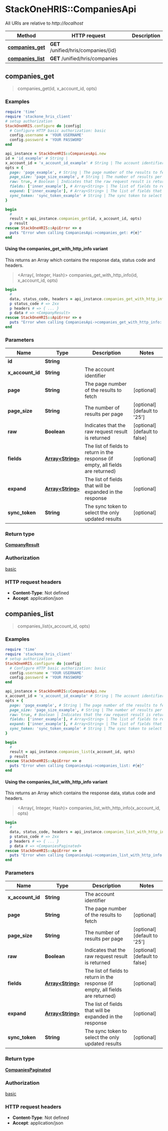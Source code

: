# StackOneHRIS::CompaniesApi

All URIs are relative to *http://localhost*

| Method | HTTP request | Description |
| ------ | ------------ | ----------- |
| [**companies_get**](CompaniesApi.md#companies_get) | **GET** /unified/hris/companies/{id} |  |
| [**companies_list**](CompaniesApi.md#companies_list) | **GET** /unified/hris/companies |  |


## companies_get

> <CompanyResult> companies_get(id, x_account_id, opts)



### Examples

```ruby
require 'time'
require 'stackone_hris_client'
# setup authorization
StackOneHRIS.configure do |config|
  # Configure HTTP basic authorization: basic
  config.username = 'YOUR USERNAME'
  config.password = 'YOUR PASSWORD'
end

api_instance = StackOneHRIS::CompaniesApi.new
id = 'id_example' # String | 
x_account_id = 'x_account_id_example' # String | The account identifier
opts = {
  page: 'page_example', # String | The page number of the results to fetch
  page_size: 'page_size_example', # String | The number of results per page
  raw: true, # Boolean | Indicates that the raw request result is returned
  fields: ['inner_example'], # Array<String> | The list of fields to return in the response (if empty, all fields are returned)
  expand: ['inner_example'], # Array<String> | The list of fields that will be expanded in the response
  sync_token: 'sync_token_example' # String | The sync token to select the only updated results
}

begin
  # 
  result = api_instance.companies_get(id, x_account_id, opts)
  p result
rescue StackOneHRIS::ApiError => e
  puts "Error when calling CompaniesApi->companies_get: #{e}"
end
```

#### Using the companies_get_with_http_info variant

This returns an Array which contains the response data, status code and headers.

> <Array(<CompanyResult>, Integer, Hash)> companies_get_with_http_info(id, x_account_id, opts)

```ruby
begin
  # 
  data, status_code, headers = api_instance.companies_get_with_http_info(id, x_account_id, opts)
  p status_code # => 2xx
  p headers # => { ... }
  p data # => <CompanyResult>
rescue StackOneHRIS::ApiError => e
  puts "Error when calling CompaniesApi->companies_get_with_http_info: #{e}"
end
```

### Parameters

| Name | Type | Description | Notes |
| ---- | ---- | ----------- | ----- |
| **id** | **String** |  |  |
| **x_account_id** | **String** | The account identifier |  |
| **page** | **String** | The page number of the results to fetch | [optional] |
| **page_size** | **String** | The number of results per page | [optional][default to &#39;25&#39;] |
| **raw** | **Boolean** | Indicates that the raw request result is returned | [optional][default to false] |
| **fields** | [**Array&lt;String&gt;**](String.md) | The list of fields to return in the response (if empty, all fields are returned) | [optional] |
| **expand** | [**Array&lt;String&gt;**](String.md) | The list of fields that will be expanded in the response | [optional] |
| **sync_token** | **String** | The sync token to select the only updated results | [optional] |

### Return type

[**CompanyResult**](CompanyResult.md)

### Authorization

[basic](../README.md#basic)

### HTTP request headers

- **Content-Type**: Not defined
- **Accept**: application/json


## companies_list

> <CompaniesPaginated> companies_list(x_account_id, opts)



### Examples

```ruby
require 'time'
require 'stackone_hris_client'
# setup authorization
StackOneHRIS.configure do |config|
  # Configure HTTP basic authorization: basic
  config.username = 'YOUR USERNAME'
  config.password = 'YOUR PASSWORD'
end

api_instance = StackOneHRIS::CompaniesApi.new
x_account_id = 'x_account_id_example' # String | The account identifier
opts = {
  page: 'page_example', # String | The page number of the results to fetch
  page_size: 'page_size_example', # String | The number of results per page
  raw: true, # Boolean | Indicates that the raw request result is returned
  fields: ['inner_example'], # Array<String> | The list of fields to return in the response (if empty, all fields are returned)
  expand: ['inner_example'], # Array<String> | The list of fields that will be expanded in the response
  sync_token: 'sync_token_example' # String | The sync token to select the only updated results
}

begin
  # 
  result = api_instance.companies_list(x_account_id, opts)
  p result
rescue StackOneHRIS::ApiError => e
  puts "Error when calling CompaniesApi->companies_list: #{e}"
end
```

#### Using the companies_list_with_http_info variant

This returns an Array which contains the response data, status code and headers.

> <Array(<CompaniesPaginated>, Integer, Hash)> companies_list_with_http_info(x_account_id, opts)

```ruby
begin
  # 
  data, status_code, headers = api_instance.companies_list_with_http_info(x_account_id, opts)
  p status_code # => 2xx
  p headers # => { ... }
  p data # => <CompaniesPaginated>
rescue StackOneHRIS::ApiError => e
  puts "Error when calling CompaniesApi->companies_list_with_http_info: #{e}"
end
```

### Parameters

| Name | Type | Description | Notes |
| ---- | ---- | ----------- | ----- |
| **x_account_id** | **String** | The account identifier |  |
| **page** | **String** | The page number of the results to fetch | [optional] |
| **page_size** | **String** | The number of results per page | [optional][default to &#39;25&#39;] |
| **raw** | **Boolean** | Indicates that the raw request result is returned | [optional][default to false] |
| **fields** | [**Array&lt;String&gt;**](String.md) | The list of fields to return in the response (if empty, all fields are returned) | [optional] |
| **expand** | [**Array&lt;String&gt;**](String.md) | The list of fields that will be expanded in the response | [optional] |
| **sync_token** | **String** | The sync token to select the only updated results | [optional] |

### Return type

[**CompaniesPaginated**](CompaniesPaginated.md)

### Authorization

[basic](../README.md#basic)

### HTTP request headers

- **Content-Type**: Not defined
- **Accept**: application/json

